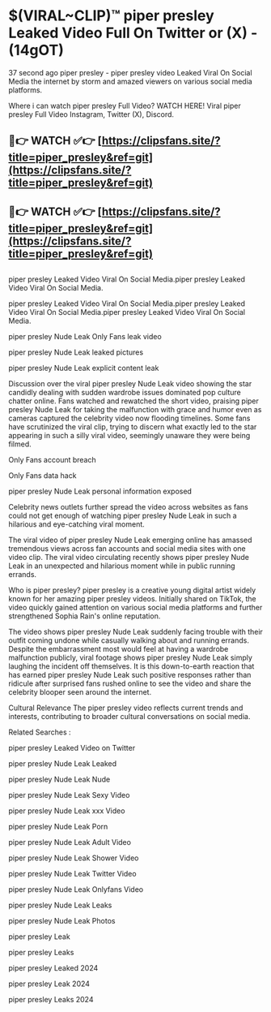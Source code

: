 # $(VIRAL~CLIP)™ piper presley Leaked Video Full On Twitter or (X) -(14gOT)
37 second ago piper presley - piper presley video Leaked Viral On Social Media the internet by storm and amazed viewers on various social media platforms.

Where i can watch piper presley Full Video? WATCH HERE! Viral piper presley Full Video Instagram, Twitter (X), Discord.

## 🔴👉 WATCH ✅👉 [https://clipsfans.site/?title=piper_presley&ref=git](https://clipsfans.site/?title=piper_presley&ref=git)
## 🔴👉 WATCH ✅👉 [https://clipsfans.site/?title=piper_presley&ref=git](https://clipsfans.site/?title=piper_presley&ref=git)
##
piper presley Leaked Video Viral On Social Media.piper presley Leaked Video Viral On Social Media.

piper presley Leaked Video Viral On Social Media.piper presley Leaked Video Viral On Social Media.piper presley Leaked Video Viral On Social Media.

piper presley Nude Leak Only Fans leak video

piper presley Nude Leak leaked pictures

piper presley Nude Leak explicit content leak

Discussion over the viral piper presley Nude Leak video showing the star candidly dealing with sudden wardrobe issues dominated pop culture chatter online. Fans watched and rewatched the short video, praising piper presley Nude Leak for taking the malfunction with grace and humor even as cameras captured the celebrity video now flooding timelines. Some fans have scrutinized the viral clip, trying to discern what exactly led to the star appearing in such a silly viral video, seemingly unaware they were being filmed.


Only Fans account breach

Only Fans data hack

piper presley Nude Leak personal information exposed

Celebrity news outlets further spread the video across websites as fans could not get enough of watching piper presley Nude Leak in such a hilarious and eye-catching viral moment.


The viral video of piper presley Nude Leak emerging online has amassed tremendous views across fan accounts and social media sites with one video clip. The viral video circulating recently shows piper presley Nude Leak in an unexpected and hilarious moment while in public running errands.


Who is piper presley? piper presley is a creative young digital artist widely known for her amazing piper presley videos. Initially shared on TikTok, the video quickly gained attention on various social media platforms and further strengthened Sophia Rain's online reputation.

The video shows piper presley Nude Leak suddenly facing trouble with their outfit coming undone while casually walking about and running errands. Despite the embarrassment most would feel at having a wardrobe malfunction publicly, viral footage shows piper presley Nude Leak simply laughing the incident off themselves. It is this down-to-earth reaction that has earned piper presley Nude Leak such positive responses rather than ridicule after surprised fans rushed online to see the video and share the celebrity blooper seen around the internet.

Cultural Relevance The piper presley video reflects current trends and interests, contributing to broader cultural conversations on social media.

Related Searches :

piper presley Leaked Video on Twitter

piper presley Nude Leak Leaked

piper presley Nude Leak Nude

piper presley Nude Leak Sexy Video

piper presley Nude Leak xxx Video

piper presley Nude Leak Porn

piper presley Nude Leak Adult Video

piper presley Nude Leak Shower Video

piper presley Nude Leak Twitter Video

piper presley Nude Leak Onlyfans Video

piper presley Nude Leak Leaks

piper presley Nude Leak Photos

piper presley Leak

piper presley Leaks

piper presley Leaked 2024

piper presley Leak 2024

piper presley Leaks 2024
